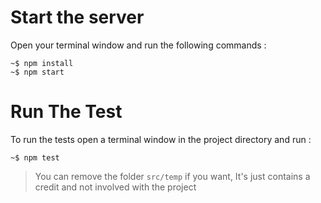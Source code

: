 # Start the server

Open your terminal window and run the following commands :

```
~$ npm install
~$ npm start
```

# Run The Test

To run the tests open a terminal window in the project directory and run :

```
~$ npm test
```

> You can remove the folder `src/temp` if you want, It's just contains a credit and not involved with the project
